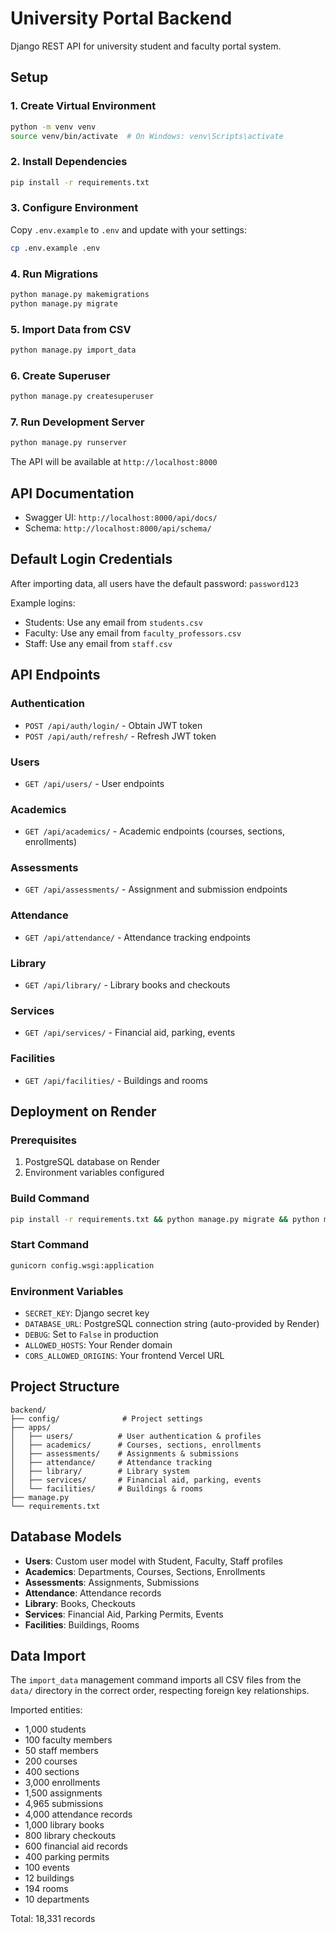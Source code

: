 # University Portal Backend

Django REST API for university student and faculty portal system.

## Setup

### 1. Create Virtual Environment

```bash
python -m venv venv
source venv/bin/activate  # On Windows: venv\Scripts\activate
```

### 2. Install Dependencies

```bash
pip install -r requirements.txt
```

### 3. Configure Environment

Copy `.env.example` to `.env` and update with your settings:

```bash
cp .env.example .env
```

### 4. Run Migrations

```bash
python manage.py makemigrations
python manage.py migrate
```

### 5. Import Data from CSV

```bash
python manage.py import_data
```

### 6. Create Superuser

```bash
python manage.py createsuperuser
```

### 7. Run Development Server

```bash
python manage.py runserver
```

The API will be available at `http://localhost:8000`

## API Documentation

- Swagger UI: `http://localhost:8000/api/docs/`
- Schema: `http://localhost:8000/api/schema/`

## Default Login Credentials

After importing data, all users have the default password: `password123`

Example logins:
- Students: Use any email from `students.csv`
- Faculty: Use any email from `faculty_professors.csv`
- Staff: Use any email from `staff.csv`

## API Endpoints

### Authentication
- `POST /api/auth/login/` - Obtain JWT token
- `POST /api/auth/refresh/` - Refresh JWT token

### Users
- `GET /api/users/` - User endpoints

### Academics
- `GET /api/academics/` - Academic endpoints (courses, sections, enrollments)

### Assessments
- `GET /api/assessments/` - Assignment and submission endpoints

### Attendance
- `GET /api/attendance/` - Attendance tracking endpoints

### Library
- `GET /api/library/` - Library books and checkouts

### Services
- `GET /api/services/` - Financial aid, parking, events

### Facilities
- `GET /api/facilities/` - Buildings and rooms

## Deployment on Render

### Prerequisites
1. PostgreSQL database on Render
2. Environment variables configured

### Build Command
```bash
pip install -r requirements.txt && python manage.py migrate && python manage.py import_data && python manage.py collectstatic --noinput
```

### Start Command
```bash
gunicorn config.wsgi:application
```

### Environment Variables
- `SECRET_KEY`: Django secret key
- `DATABASE_URL`: PostgreSQL connection string (auto-provided by Render)
- `DEBUG`: Set to `False` in production
- `ALLOWED_HOSTS`: Your Render domain
- `CORS_ALLOWED_ORIGINS`: Your frontend Vercel URL

## Project Structure

```
backend/
├── config/              # Project settings
├── apps/
│   ├── users/          # User authentication & profiles
│   ├── academics/      # Courses, sections, enrollments
│   ├── assessments/    # Assignments & submissions
│   ├── attendance/     # Attendance tracking
│   ├── library/        # Library system
│   ├── services/       # Financial aid, parking, events
│   └── facilities/     # Buildings & rooms
├── manage.py
└── requirements.txt
```

## Database Models

- **Users**: Custom user model with Student, Faculty, Staff profiles
- **Academics**: Departments, Courses, Sections, Enrollments
- **Assessments**: Assignments, Submissions
- **Attendance**: Attendance records
- **Library**: Books, Checkouts
- **Services**: Financial Aid, Parking Permits, Events
- **Facilities**: Buildings, Rooms

## Data Import

The `import_data` management command imports all CSV files from the `data/` directory in the correct order, respecting foreign key relationships.

Imported entities:
- 1,000 students
- 100 faculty members
- 50 staff members
- 200 courses
- 400 sections
- 3,000 enrollments
- 1,500 assignments
- 4,965 submissions
- 4,000 attendance records
- 1,000 library books
- 800 library checkouts
- 600 financial aid records
- 400 parking permits
- 100 events
- 12 buildings
- 194 rooms
- 10 departments

Total: 18,331 records
